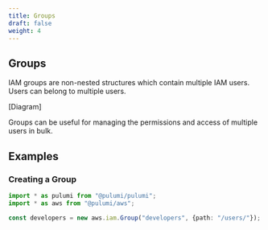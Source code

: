 ```yaml
---
title: Groups
draft: false
weight: 4
---
```


## Groups

IAM groups are non-nested structures which contain multiple IAM users. Users can belong to multiple users.

[Diagram]

Groups can be useful for managing the permissions and access of multiple users in bulk.

## Examples

### Creating a Group

```ts
import * as pulumi from "@pulumi/pulumi";
import * as aws from "@pulumi/aws";

const developers = new aws.iam.Group("developers", {path: "/users/"});
```